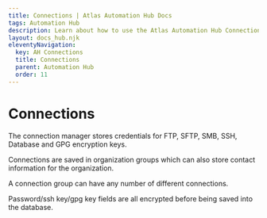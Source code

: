 ```yaml
---
title: Connections | Atlas Automation Hub Docs
tags: Automation Hub
description: Learn about how to use the Atlas Automation Hub Connections page.
layout: docs_hub.njk
eleventyNavigation:
  key: AH Connections
  title: Connections
  parent: Automation Hub
  order: 11
---
```


# Connections

The connection manager stores credentials for FTP, SFTP, SMB, SSH, Database and GPG encryption keys.

Connections are saved in organization groups which can also store contact information for the organization.

A connection group can have any number of different connections.

Password/ssh key/gpg key fields are all encrypted before being saved into the database.
